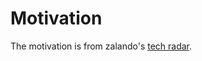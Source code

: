 # Motivation

The motivation is from zalando's [tech radar](https://github.com/zalando/tech-radar).
